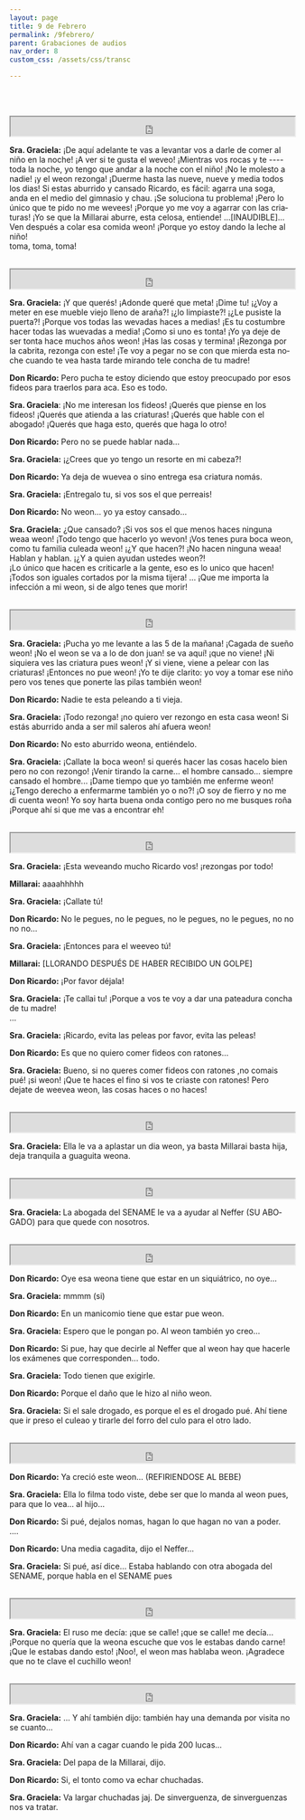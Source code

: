 ```yaml
---
layout: page
title: 9 de Febrero
permalink: /9febrero/
parent: Grabaciones de audios
nav_order: 8
custom_css: /assets/css/transc

---
```



<br><br>

<div class="Div_a">
<iframe src="https://archive.org/embed/si-estas-aburrido-y-cansado-ricardo-es-facil-agarrate-una-zoga-anda-en-el-medio-del-gimnacio-y-chau" width="100%" height="34" frameborder="2" webkitallowfullscreen="true" mozallowfullscreen="true" allowfullscreen></iframe>
<p class="western" lang="es-CL" align="left"><strong>Sra. Graciela:</strong> &iexcl;De aqu&iacute; adelante te vas a levantar vos a darle de comer al ni&ntilde;o en la noche! &iexcl;A ver si te gusta el weveo! &iexcl;Mientras vos rocas y te&nbsp;---- toda la noche, yo tengo que andar a la noche con el ni&ntilde;o! &iexcl;No le molesto a nadie! &iexcl;y el weon rezonga! &iexcl;Duerme hasta las nueve, nueve y media todos los dias! Si estas aburrido y cansado Ricardo, es f&aacute;cil: agarra una soga, anda en el medio del gimnasio y chau. &iexcl;Se soluciona tu problema! &iexcl;Pero lo &uacute;nico que te pido no me wevees! &iexcl;Porque yo me voy a agarrar con las criaturas! &iexcl;Yo se que la Millarai aburre, esta celosa, entiende! ...[INAUDIBLE]... Ven despu&eacute;s a colar esa comida weon! &iexcl;Porque yo estoy dando la leche al ni&ntilde;o!<br />toma, toma, toma!</p>
</div>
<br>

<div class="Div_a">
<iframe src="https://archive.org/embed/te-voy-a-pegar-no-se-con-que-mierda-esta-noche-cuando-te-vea-hasta-mirando-tele-concha-de-tu-madre" width="100%" height="34" frameborder="2" webkitallowfullscreen="true" mozallowfullscreen="true" allowfullscreen></iframe>
<p class="western" lang="es-CL" align="left"><strong>Sra. Graciela:</strong> &iexcl;Y que quer&eacute;s! &iexcl;Adonde quer&eacute; que meta! &iexcl;Dime tu! &iexcl;&iquest;Voy a meter en ese mueble viejo lleno de ara&ntilde;a?! &iexcl;&iquest;lo limpiaste?! &iexcl;&iquest;Le pusiste la puerta?! &iexcl;Porque vos todas las wevadas haces a medias! &iexcl;Es tu costumbre hacer todas las wuevadas a media! &iexcl;Como si uno es tonta! &iexcl;Yo ya deje de ser tonta hace muchos a&ntilde;os weon! &iexcl;Has las cosas y termina! &iexcl;Rezonga por la cabrita, rezonga con este! &iexcl;Te voy a pegar no se con que mierda esta noche cuando te vea hasta tarde mirando tele concha de tu madre!</p>
<p class="western" lang="es-CL" align="left"><strong>Don Ricardo:</strong> Pero pucha te estoy diciendo que estoy preocupado por esos fideos para traerlos para aca. Eso es todo.</p>
<p><strong>Sra. Graciela</strong>: &iexcl;No me interesan los fideos! &iexcl;Quer&eacute;s que piense en los fideos! &iexcl;Quer&eacute;s que atienda a las criaturas! &iexcl;Quer&eacute;s que hable con el abogado! &iexcl;Quer&eacute;s que haga esto, quer&eacute;s que haga lo otro!</p>
<p><strong>Don Ricardo:</strong> Pero no se puede hablar nada&hellip;</p>
<p><strong>Sra. Graciela:</strong> &iexcl;&iquest;Crees que yo tengo un resorte en mi cabeza?!</p>
<p><strong>Don Ricardo:</strong> Ya deja de wuevea o sino entrega esa criatura nom&aacute;s.</p>
<p><strong>Sra. Graciela:</strong> &iexcl;Entregalo tu, si vos sos el que perreais!</p>
<p><strong>Don Ricardo:</strong> No weon... yo ya estoy cansado...</p>
<p><strong>Sra. Graciela:</strong> &iquest;Que cansado? &iexcl;Si vos sos el que menos haces ninguna weaa weon! &iexcl;Todo tengo que hacerlo yo wevon! &iexcl;Vos tenes pura boca weon, como tu familia culeada weon! &iexcl;&iquest;Y que hacen?! &iexcl;No hacen ninguna weaa! Hablan y hablan. &iexcl;&iquest;Y a quien ayudan ustedes weon?!<br />&iexcl;Lo &uacute;nico que hacen es criticarle a la gente, eso es lo unico que hacen! &iexcl;Todos son iguales cortados por la misma tijera! &hellip; &iexcl;Que me importa la infecci&oacute;n a mi weon, si de algo tenes que morir!</p>
</div>
<br>


<div class="Div_a">
<iframe src="https://archive.org/embed/yo-te-dije-clarito-yo-voy-a-tomar-ese-nino-pero-vos-tenes-que-ponerte-las-pilas-tambien-weon" width="100%" height="34" frameborder="2" webkitallowfullscreen="true" mozallowfullscreen="true" allowfullscreen></iframe>
<p><strong>Sra. Graciela:</strong> &iexcl;Pucha yo me levante a las 5 de la ma&ntilde;ana! &iexcl;Cagada de sue&ntilde;o weon! &iexcl;No el weon se va a lo de don juan! se va aqu&iacute;! &iexcl;que no viene! &iexcl;Ni siquiera ves las criatura pues weon! &iexcl;Y si viene, viene a pelear con las criaturas! &iexcl;Entonces no pue weon! &iexcl;Yo te dije clarito: yo voy a tomar ese ni&ntilde;o pero vos tenes que ponerte las pilas tambi&eacute;n weon!</p>
<p><strong>Don Ricardo:</strong> Nadie te esta peleando a ti vieja.</p>
<p><strong>Sra. Graciela:</strong> &iexcl;Todo rezonga! &iexcl;no quiero ver rezongo en esta casa weon! Si est&aacute;s aburrido anda a ser mil saleros ah&iacute; afuera weon!</p>
<p><strong>Don Ricardo:</strong> No esto aburrido weona, enti&eacute;ndelo.</p>
<p><strong>Sra. Graciela:</strong> &iexcl;Callate la boca weon! si quer&eacute;s hacer las cosas hacelo bien pero no con rezongo! &iexcl;Venir tirando la carne... el hombre cansado... siempre cansado el hombre... &iexcl;Dame tiempo que yo tambi&eacute;n me enferme weon! &iexcl;&iquest;Tengo derecho a enfermarme tambi&eacute;n yo o no?! &iexcl;O soy de fierro y no me di cuenta weon! Yo soy harta buena onda contigo pero no me busques ro&ntilde;a &iexcl;Porque ah&iacute; si que me vas a encontrar eh!</p>

</div>
<br>


<div class="Div_a">
<iframe src="https://archive.org/embed/no-le-pegues-no-le-pegues-no-le-pegues-no-le-pegues-no-no-no-no_202104" width="100%" height="34" frameborder="2" webkitallowfullscreen="true" mozallowfullscreen="true" allowfullscreen></iframe>
<p><strong>Sra. Graciela:</strong> &iexcl;Esta weveando mucho Ricardo vos! &iexcl;rezongas por todo!</p>
<p><strong>Millarai:</strong> aaaahhhhh</p>
<p><strong>Sra. Graciela:</strong> &iexcl;Callate t&uacute;!</p>
<p><strong>Don Ricardo:</strong> No le pegues, no le pegues, no le pegues, no le pegues, no no no no&hellip;</p>
<p><strong>Sra. Graciela:</strong> &iexcl;Entonces para el weeveo t&uacute;!</p>
<p><strong>Millarai:</strong> [LLORANDO DESPU&Eacute;S DE HABER RECIBIDO UN GOLPE]</p>
<p><strong>Don Ricardo:</strong> &iexcl;Por favor d&eacute;jala!</p>
<p><strong>Sra. Graciela:</strong> &iexcl;Te callai tu! &iexcl;Porque a vos te voy a dar una pateadura concha de tu madre!<br />&hellip;</p>
<p><strong>Sra. Graciela:</strong> &iexcl;Ricardo, evita las peleas por favor, evita las peleas!</p>
<p><strong>Don Ricardo:</strong> Es que no quiero comer fideos con ratones&hellip;</p>
<p><strong>Sra. Graciela:</strong> Bueno, si no queres comer fideos con ratones ,no comais pu&eacute;! &iexcl;si weon! &iexcl;Que te haces el fino si vos te criaste con ratones! Pero dejate de weevea weon, las cosas haces o no haces!</p>

</div>
<br>


<div class="Div_a">
<iframe src="https://archive.org/embed/ella-le-va-a-aplastar-un-dia-weon-la-millaray-al-bebe" width="100%" height="34" frameborder="2" webkitallowfullscreen="true" mozallowfullscreen="true" allowfullscreen></iframe>
<p><strong>Sra. Graciela:</strong> Ella le va a aplastar un dia weon, ya basta Millarai basta hija, deja tranquila a guaguita weona.</p>
</div>
<br>



<div class="Div_a">
<iframe src="https://archive.org/embed/la-abogada-del-sename-le-va-a-yudar-al-nefer-para-que-quede-con-nosotros-el-bebe" width="100%" height="34" frameborder="2" webkitallowfullscreen="true" mozallowfullscreen="true" allowfullscreen></iframe>
<p class="western" lang="es-ES" align="left"><strong>Sra. Graciela: </strong>La abogada del SENAME le va a ayudar al Neffer (SU ABOGADO) para que quede con nosotros.</p>
</div>
<br>

<div class="Div_a">
<iframe src="https://archive.org/embed/en-un-manicomio-tiene-que-estar-pue-weon" width="100%" height="34" frameborder="2" webkitallowfullscreen="true" mozallowfullscreen="true" allowfullscreen></iframe>
<p><strong>Don Ricardo:</strong> Oye esa weona tiene que estar en un siqui&aacute;trico, no oye&hellip;</p>
<p><strong>Sra. Graciela:</strong> mmmm (si)</p>
<p><strong>Don Ricardo:</strong> En un manicomio tiene que estar pue weon.</p>
<p><strong>Sra. Graciela:</strong> Espero que le pongan po. Al weon tambi&eacute;n yo creo&hellip;</p>
<p><strong>Don Ricardo:</strong> Si pue, hay que decirle al Neffer que al weon hay que hacerle los ex&aacute;menes que corresponden... todo.</p>
<p><strong>Sra. Graciela:</strong> Todo tienen que exigirle.</p>
<p><strong>Don Ricardo:</strong> Porque el da&ntilde;o que le hizo al ni&ntilde;o weon.</p>
<p><strong>Sra. Graciela:</strong> Si el sale drogado, es porque el es el drogado pu&eacute;. Ah&iacute; tiene que ir preso el culeao y tirarle del forro del culo para el otro lado.</p>
</div>
<br>



<div class="Div_a">
<iframe src="https://archive.org/embed/ella-le-filma-todo-debe-ser-que-le-manda-al-weon-pues" width="100%" height="34" frameborder="2" webkitallowfullscreen="true" mozallowfullscreen="true" allowfullscreen></iframe>
<p><strong>Don Ricardo:</strong> Ya creci&oacute; este weon&hellip; (REFIRIENDOSE AL BEBE)</p>
<p><strong>Sra. Graciela:</strong> Ella lo filma todo viste, debe ser que lo manda al weon pues, para que lo vea... al hijo...</p>
<p><strong>Don Ricardo:</strong> Si pu&eacute;, dejalos nomas, hagan lo que hagan no van a poder.<br />&hellip;.</p>
<p><strong>Don Ricardo:</strong> Una media cagadita, dijo el Neffer&hellip;</p>
<p><strong>Sra. Graciela:</strong> Si pu&eacute;, as&iacute; dice&hellip; Estaba hablando con otra abogada del SENAME, porque habla en el SENAME pues</p>
</div>
<br>


<div class="Div_a">
<iframe src="https://archive.org/embed/agradece-que-no-te-clave-el-cuchillo-weon" width="100%" height="34" frameborder="2" webkitallowfullscreen="true" mozallowfullscreen="true" allowfullscreen></iframe>
<p><strong>Sra. Graciela:</strong> El ruso me dec&iacute;a: &iexcl;que se calle! &iexcl;que se calle! me dec&iacute;a... &iexcl;Porque no quer&iacute;a que la weona escuche que vos le estabas dando carne! &iexcl;Que le estabas dando esto! &iexcl;Noo!, el weon mas hablaba weon. &iexcl;Agradece que no te clave el cuchillo weon!</p>
</div>
<br>


<div class="Div_a">
<iframe src="https://archive.org/embed/tambien-hay-una-demanda-por-visita-del-papa-de-la-millaray" width="100%" height="34" frameborder="2" webkitallowfullscreen="true" mozallowfullscreen="true" allowfullscreen></iframe>

<p><strong>Sra. Graciela:</strong> ... Y ah&iacute; tambi&eacute;n dijo: tambi&eacute;n hay una demanda por visita no se cuanto...</p>
<p><strong>Don Ricardo:</strong> Ah&iacute; van a cagar cuando le pida 200 lucas...</p>
<p><strong>Sra. Graciela:</strong> Del papa de la Millarai, dijo.</p>
<p><strong>Don Ricardo:</strong> Si, el tonto como va echar chuchadas.</p>
<p><strong>Sra. Graciela:</strong> Va largar chuchadas jaj. De sinverguenza, de sinverguenzas nos va tratar.</p>
</div>
<br>


























































